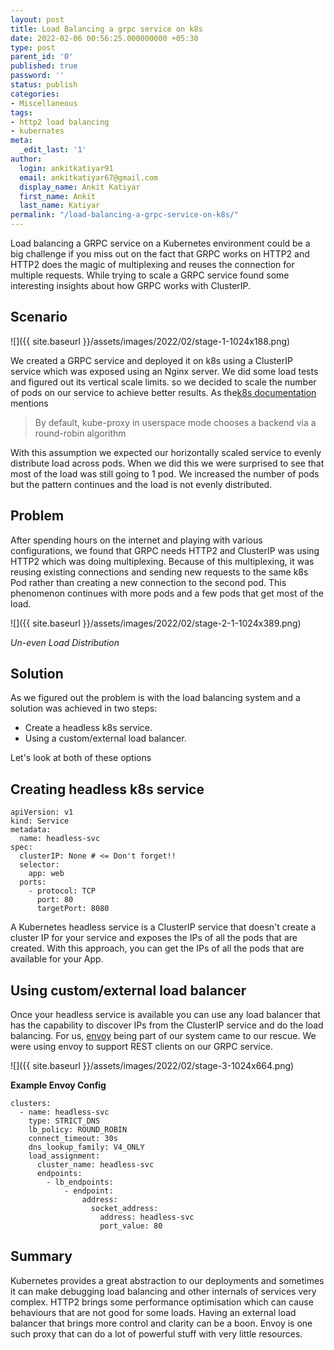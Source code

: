 ```yaml
---
layout: post
title: Load Balancing a grpc service on k8s
date: 2022-02-06 00:56:25.000000000 +05:30
type: post
parent_id: '0'
published: true
password: ''
status: publish
categories:
- Miscellaneous
tags:
- http2 load balancing
- kubernates
meta:
  _edit_last: '1'
author:
  login: ankitkatiyar91
  email: ankitkatiyar67@gmail.com
  display_name: Ankit Katiyar
  first_name: Ankit
  last_name: Katiyar
permalink: "/load-balancing-a-grpc-service-on-k8s/"
---
```

<!-- wp:paragraph -->

Load balancing a GRPC service on a Kubernetes environment could be a big challenge if you miss out on the fact that GRPC works on HTTP2 and HTTP2 does the magic of multiplexing and reuses the connection for multiple requests. While trying to scale a GRPC service found some interesting insights about how GRPC works with ClusterIP.

<!-- /wp:paragraph -->

<!-- wp:heading -->

## **Scenario**

<!-- /wp:heading -->

<!-- wp:image {"id":638,"sizeSlug":"large","linkDestination":"none"} -->

![]({{ site.baseurl }}/assets/images/2022/02/stage-1-1024x188.png)

<!-- /wp:image -->

<!-- wp:columns -->

<!-- wp:column {"width":"100%"} -->
<!-- wp:paragraph -->

We created a GRPC service and deployed it on k8s using a ClusterIP service which was exposed using an Nginx server. We did some load tests and figured out its vertical scale limits. so we decided to scale the number of pods on our service to achieve better results. As the[k8s documentation](https://kubernetes.io/docs/concepts/services-networking/service/) mentions

<!-- /wp:paragraph -->

<!-- /wp:column -->

<!-- /wp:columns -->

<!-- wp:quote -->

> By default, kube-proxy in userspace mode chooses a backend via a round-robin algorithm

<!-- /wp:quote -->

<!-- wp:paragraph -->

With this assumption we expected our horizontally scaled service to evenly distribute load across pods. When we did this we were surprised to see that most of the load was still going to 1 pod. We increased the number of pods but the pattern continues and the load is not evenly distributed.

<!-- /wp:paragraph -->

<!-- wp:heading -->

## Problem

<!-- /wp:heading -->

<!-- wp:paragraph -->

After spending hours on the internet and playing with various configurations, we found that GRPC needs HTTP2 and ClusterIP was using HTTP2 which was doing multiplexing. Because of this multiplexing, it was reusing existing connections and sending new requests to the same k8s Pod rather than creating a new connection to the second pod. This phenomenon continues with more pods and a few pods that get most of the load.

<!-- /wp:paragraph -->

<!-- wp:image {"id":640,"sizeSlug":"large","linkDestination":"none"} -->

![]({{ site.baseurl }}/assets/images/2022/02/stage-2-1-1024x389.png)  

_Un-even Load Distribution_

<!-- /wp:image -->

<!-- wp:heading -->

## Solution

<!-- /wp:heading -->

<!-- wp:paragraph -->

As we figured out the problem is with the load balancing system and a solution was achieved in two steps:

<!-- /wp:paragraph -->

<!-- wp:list -->

- Create a headless k8s service.
- Using a custom/external load balancer.

<!-- /wp:list -->

<!-- wp:paragraph -->

Let's look at both of these options

<!-- /wp:paragraph -->

<!-- wp:heading -->

## Creating headless k8s service

<!-- /wp:heading -->

<!-- wp:enlighter/codeblock {"language":"yaml"} -->

```
apiVersion: v1
kind: Service
metadata:
  name: headless-svc
spec:
  clusterIP: None # <= Don't forget!!
  selector:
    app: web
  ports:
    - protocol: TCP
      port: 80
      targetPort: 8080
```

<!-- /wp:enlighter/codeblock -->

<!-- wp:paragraph -->

A Kubernetes headless service is a ClusterIP service that doesn't create a cluster IP for your service and exposes the IPs of all the pods that are created. With this approach, you can get the IPs of all the pods that are available for your App.

<!-- /wp:paragraph -->

<!-- wp:heading -->

## Using custom/external load balancer

<!-- /wp:heading -->

<!-- wp:paragraph -->

Once your headless service is available you can use any load balancer that has the capability to discover IPs from the ClusterIP service and do the load balancing. For us, [envoy](https://www.envoyproxy.io/) being part of our system came to our rescue. We were using envoy to support REST clients on our GRPC service.

<!-- /wp:paragraph -->

<!-- wp:image {"id":642,"sizeSlug":"large","linkDestination":"none"} -->

![]({{ site.baseurl }}/assets/images/2022/02/stage-3-1024x664.png)

<!-- /wp:image -->

<!-- wp:paragraph -->

**Example Envoy Config**

<!-- /wp:paragraph -->

<!-- wp:enlighter/codeblock {"language":"yaml"} -->

```
clusters:
  - name: headless-svc
    type: STRICT_DNS
    lb_policy: ROUND_ROBIN
    connect_timeout: 30s
    dns_lookup_family: V4_ONLY
    load_assignment:
      cluster_name: headless-svc
      endpoints:
        - lb_endpoints:
            - endpoint:
                address:
                  socket_address:
                    address: headless-svc
                    port_value: 80
```

<!-- /wp:enlighter/codeblock -->

<!-- wp:heading -->

## Summary

<!-- /wp:heading -->

<!-- wp:paragraph -->

Kubernetes provides a great abstraction to our deployments and sometimes it can make debugging load balancing and other internals of services very complex. HTTP2 brings some performance optimisation which can cause behaviours that are not good for some loads. Having an external load balancer that brings more control and clarity can be a boon. Envoy is one such proxy that can do a lot of powerful stuff with very little resources.

<!-- /wp:paragraph -->

